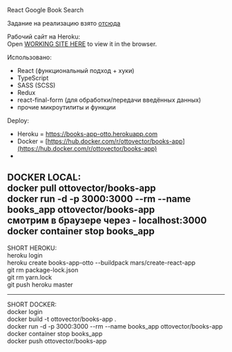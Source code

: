 React Google Book Search

Задание на реализацию взято [отсюда](https://github.com/fugr-ru/frontend-javascript-test-2)

Рабочий сайт на Heroku:  
Open [WORKING SITE HERE](https://books-app-otto.herokuapp.com) to view it in the browser.

Использовано:
- React (функциональный подход + хуки)
- TypeScript
- SASS (SCSS)
- Redux
- react-final-form (для обработки/передачи введённых данных)
- прочие микроутилиты и функции

Deploy:
- Heroku = https://books-app-otto.herokuapp.com
- Docker = [https://hub.docker.com/r/ottovector/books-app](https://hub.docker.com/r/ottovector/books-app)  
-  
DOCKER LOCAL:  
docker pull ottovector/books-app  
docker run -d -p 3000:3000 --rm --name books_app ottovector/books-app    
смотрим в браузере через - localhost:3000  
docker container stop books_app
--------------------  
  
SHORT HEROKU:  
heroku login  
heroku create books-app-otto --buildpack mars/create-react-app  
git rm package-lock.json  
git rm yarn.lock  
git push heroku master

--------------------  
  
SHORT DOCKER:  
docker login  
docker build -t ottovector/books-app .  
docker run -d -p 3000:3000 --rm --name books_app ottovector/books-app  
docker container stop books_app  
docker push ottovector/books-app
